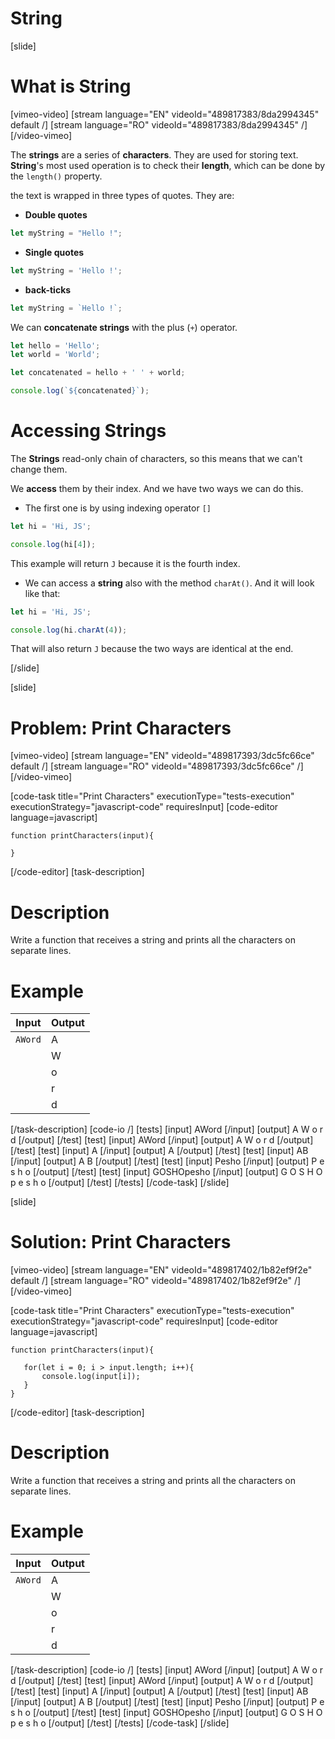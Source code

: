# String

[slide]
# What is String

[vimeo-video]
[stream language="EN" videoId="489817383/8da2994345" default /]
[stream language="RO" videoId="489817383/8da2994345"  /]
[/video-vimeo]

The **strings** are a series of **characters**. They are used for storing text.
**String**'s most used operation is to check their **length**, which can be done by the `length()` property.

the text is wrapped in three types of quotes. They are:

-  **Double quotes**

```js
let myString = "Hello !";
```

-  **Single quotes**

```js
let myString = 'Hello !';
```

-  **back-ticks**

```js
let myString = `Hello !`;
```

We can **concatenate strings** with the plus (`+`) operator.

```js live
let hello = 'Hello';
let world = 'World';

let concatenated = hello + ' ' + world;

console.log(`${concatenated}`);
```

# Accessing Strings


The **Strings** read-only chain of characters, so this means that we can't change them.

We **access** them by their index. And we have two ways we can do this.

-  The first one is by using indexing operator `[]`

```js live
let hi = 'Hi, JS';

console.log(hi[4]);
```

This example will return `J` because it is the fourth index.

-  We can access a **string** also with the method `charAt()`. And it will look like that:

```js live
let hi = 'Hi, JS';

console.log(hi.charAt(4));
```

That will also return `J` because the two ways are identical at the end.

[/slide]

[slide]
# Problem: Print Characters

[vimeo-video]
[stream language="EN" videoId="489817393/3dc5fc66ce" default /]
[stream language="RO" videoId="489817393/3dc5fc66ce"  /]
[/video-vimeo]

[code-task title="Print Characters" executionType="tests-execution" executionStrategy="javascript-code" requiresInput]
[code-editor language=javascript]
```
function printCharacters(input){
   
}
```
[/code-editor]
[task-description]
# Description
Write a function that receives a string and prints all the characters on separate lines.

# Example
  | **Input** | **Output** |
| --- | --- |
|`AWord`| A |
||W|
||o|
||r|
||d|

[/task-description]
[code-io /]
[tests]
[input]
AWord
[/input]
[output]
A
W
o
r
d
[/output]
[/test]
[test]
[input]
AWord
[/input]
[output]
A
W
o
r
d
[/output]
[/test]
[test]
[input]
A
[/input]
[output]
A
[/output]
[/test]
[test]
[input]
AB
[/input]
[output]
A
B
[/output]
[/test]
[test]
[input]
Pesho
[/input]
[output]
P
e
s
h
o
[/output]
[/test]
[test]
[input]
GOSHOpesho
[/input]
[output]
G
O
S
H
O
p
e
s
h
o
[/output]
[/test]
[/tests]
[/code-task]
[/slide]

[slide]
# Solution: Print Characters

[vimeo-video]
[stream language="EN" videoId="489817402/1b82ef9f2e" default /]
[stream language="RO" videoId="489817402/1b82ef9f2e"  /]
[/video-vimeo]

[code-task title="Print Characters" executionType="tests-execution" executionStrategy="javascript-code" requiresInput]
[code-editor language=javascript]
```
function printCharacters(input){

   for(let i = 0; i > input.length; i++){
       console.log(input[i]);
   }
}
```
[/code-editor]
[task-description]
# Description
Write a function that receives a string and prints all the characters on separate lines.

# Example
  | **Input** | **Output** |
| --- | --- |
|`AWord`| A |
||W|
||o|
||r|
||d|

[/task-description]
[code-io /]
[tests]
[input]
AWord
[/input]
[output]
A
W
o
r
d
[/output]
[/test]
[test]
[input]
AWord
[/input]
[output]
A
W
o
r
d
[/output]
[/test]
[test]
[input]
A
[/input]
[output]
A
[/output]
[/test]
[test]
[input]
AB
[/input]
[output]
A
B
[/output]
[/test]
[test]
[input]
Pesho
[/input]
[output]
P
e
s
h
o
[/output]
[/test]
[test]
[input]
GOSHOpesho
[/input]
[output]
G
O
S
H
O
p
e
s
h
o
[/output]
[/test]
[/tests]
[/code-task]
[/slide]